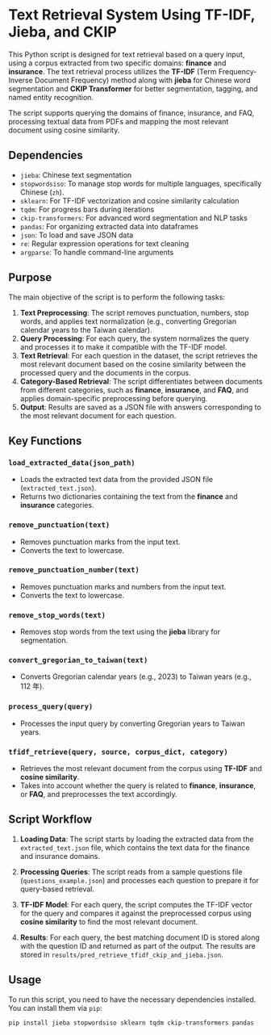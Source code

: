# Text Retrieval System Using TF-IDF, Jieba, and CKIP

This Python script is designed for text retrieval based on a query input, using a corpus extracted from two specific domains: **finance** and **insurance**. The text retrieval process utilizes the **TF-IDF** (Term Frequency-Inverse Document Frequency) method along with **jieba** for Chinese word segmentation and **CKIP Transformer** for better segmentation, tagging, and named entity recognition.

The script supports querying the domains of finance, insurance, and FAQ, processing textual data from PDFs and mapping the most relevant document using cosine similarity.

## Dependencies

- `jieba`: Chinese text segmentation
- `stopwordsiso`: To manage stop words for multiple languages, specifically Chinese (`zh`).
- `sklearn`: For TF-IDF vectorization and cosine similarity calculation
- `tqdm`: For progress bars during iterations
- `ckip-transformers`: For advanced word segmentation and NLP tasks
- `pandas`: For organizing extracted data into dataframes
- `json`: To load and save JSON data
- `re`: Regular expression operations for text cleaning
- `argparse`: To handle command-line arguments

## Purpose

The main objective of the script is to perform the following tasks:

1. **Text Preprocessing**: The script removes punctuation, numbers, stop words, and applies text normalization (e.g., converting Gregorian calendar years to the Taiwan calendar).
2. **Query Processing**: For each query, the system normalizes the query and processes it to make it compatible with the TF-IDF model.
3. **Text Retrieval**: For each question in the dataset, the script retrieves the most relevant document based on the cosine similarity between the processed query and the documents in the corpus.
4. **Category-Based Retrieval**: The script differentiates between documents from different categories, such as **finance**, **insurance**, and **FAQ**, and applies domain-specific preprocessing before querying.
5. **Output**: Results are saved as a JSON file with answers corresponding to the most relevant document for each question.

## Key Functions

### `load_extracted_data(json_path)`

- Loads the extracted text data from the provided JSON file (`extracted_text.json`).
- Returns two dictionaries containing the text from the **finance** and **insurance** categories.

### `remove_punctuation(text)`

- Removes punctuation marks from the input text.
- Converts the text to lowercase.

### `remove_punctuation_number(text)`

- Removes punctuation marks and numbers from the input text.
- Converts the text to lowercase.

### `remove_stop_words(text)`

- Removes stop words from the text using the **jieba** library for segmentation.

### `convert_gregorian_to_taiwan(text)`

- Converts Gregorian calendar years (e.g., 2023) to Taiwan years (e.g., 112 年).

### `process_query(query)`

- Processes the input query by converting Gregorian years to Taiwan years.

### `tfidf_retrieve(query, source, corpus_dict, category)`

- Retrieves the most relevant document from the corpus using **TF-IDF** and **cosine similarity**.
- Takes into account whether the query is related to **finance**, **insurance**, or **FAQ**, and preprocesses the text accordingly.

## Script Workflow

1. **Loading Data**: The script starts by loading the extracted data from the `extracted_text.json` file, which contains the text data for the finance and insurance domains.
2. **Processing Queries**: The script reads from a sample questions file (`questions_example.json`) and processes each question to prepare it for query-based retrieval.

3. **TF-IDF Model**: For each query, the script computes the TF-IDF vector for the query and compares it against the preprocessed corpus using **cosine similarity** to find the most relevant document.

4. **Results**: For each query, the best matching document ID is stored along with the question ID and returned as part of the output. The results are stored in `results/pred_retrieve_tfidf_ckip_and_jieba.json`.

## Usage

To run this script, you need to have the necessary dependencies installed. You can install them via `pip`:

```bash
pip install jieba stopwordsiso sklearn tqdm ckip-transformers pandas
```
